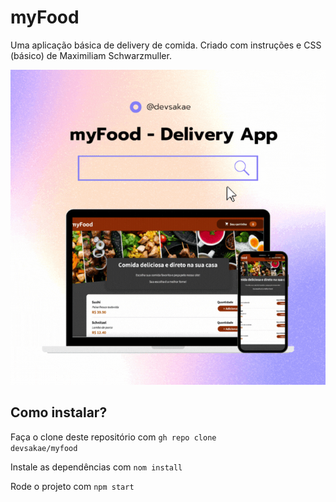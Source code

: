 # myFood
Uma aplicação básica de delivery de comida. Criado com instruções e CSS (básico) de Maximiliam Schwarzmuller.

![Screenshot](./public/project-gif-myfood.gif)

## Como instalar?
Faça o clone deste repositório com <code>gh repo clone devsakae/myfood</code>

Instale as dependências com <code>nom install</code>

Rode o projeto com <code>npm start</code>
